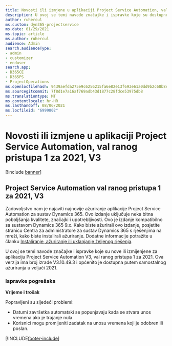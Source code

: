 ```yaml
---
title: Novosti ili izmjene u aplikaciji Project Service Automation, val ranog pristupa 1 za 2021, V3
description: U ovoj se temi navode značajke i ispravke koje su dostupne u aplikaciji Project Service Automation, val ranog pristupa 1 za 2021, V3.
author: ruhercul
ms.custom: dyn365-projectservice
ms.date: 01/29/2021
ms.topic: article
ms.author: ruhercul
audience: Admin
search.audienceType:
- admin
- customizer
- enduser
search.app:
- D365CE
- D365PS
- ProjectOperations
ms.openlocfilehash: 9439aefda275e9c6256215fa6e82e13f693e61a0dd9b2c68b8e5273eeac4d64b
ms.sourcegitcommit: 7f8d1e7a16af769adb43d1877c28fdce53975db8
ms.translationtype: MT
ms.contentlocale: hr-HR
ms.lasthandoff: 08/06/2021
ms.locfileid: "6999802"
---
```

# <a name="whats-new-or-changed-in-project-service-automation-early-access-wave-1-2021-v3"></a>Novosti ili izmjene u aplikaciji Project Service Automation, val ranog pristupa 1 za 2021, V3

[!include [banner](../includes/psa-now-project-operations.md)]

## <a name="project-service-automation-early-access-wave-1-2021-v3"></a>Project Service Automation val ranog pristupa 1 za 2021, V3

Zadovoljstvo nam je najaviti najnovije ažuriranje aplikacije Project Service Automation za sustav Dynamics 365. Ovo izdanje uključuje neka bitna poboljšanja kvalitete, značajki i upotrebljivosti. Ovo je izdanje kompatibilno sa sustavom Dynamics 365 9.x. Kako biste ažurirali ovo izdanje, posjetite stranicu Centra za administratore za sustav Dynamics 365 s rješenjima na mreži, kako biste instalirali ažuriranje. Dodatne informacije potražite u članku [Instaliranje, ažuriranje ili uklanjanje željenog rješenja](/power-platform/admin/install-remove-preferred-solution).

U ovoj se temi navode značajke i ispravke koje su nove ili izmijenjene za aplikaciju Project Service Automation V3, val ranog pristupa 1 za 2021. Ova verzija ima broj izrade V3.10.49.3 i općenito je dostupna putem samostalnog ažuriranja u veljači 2021.


### <a name="bug-fixes"></a>Ispravke pogrešaka

**Vrijeme i trošak**

Popravljeni su sljedeći problemi:

- Datumi završetka automatski se popunjavaju kada se stvara unos vremena ako je trajanje nula.
- Korisnici mogu promijeniti zadatak na unosu vremena koji je odobren ili poslan.


[!INCLUDE[footer-include](../includes/footer-banner.md)]